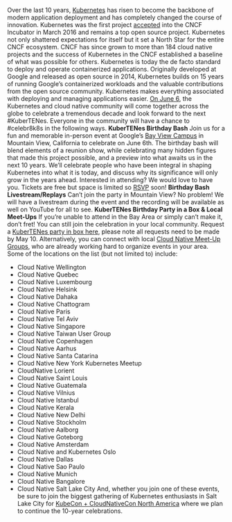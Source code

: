 Over the last 10 years,
[Kubernetes](http://kubernetes.io) has risen to become the backbone of modern application deployment and has completely changed the course of innovation.
Kubernetes was the first project
[accepted](https://www.cncf.io/announcements/2016/03/10/cloud-native-computing-foundation-accepts-kubernetes-as-first-hosted-project-technical-oversight-committee-elected/) into the CNCF Incubator in March 2016 and remains a top open source project. Kubernetes not only shattered expectations for itself but it set a North Star for the entire CNCF ecosystem. CNCF has since grown to more than 184 cloud native projects and the success of Kubernetes in the CNCF established a baseline of what was possible for others.
Kubernetes is today the de facto standard to deploy and operate containerized applications. Originally developed at Google and released as open source in 2014, Kubernetes builds on 15 years of running Google’s containerized workloads and the valuable contributions from the open source community. Kubernetes makes everything associated with deploying and managing applications easier.
[On June 6](https://events.linuxfoundation.org/kuber10es-birthday-bash/), the Kubernetes and cloud native community will come together across the globe to celebrate a tremendous decade and look forward to the next #KuberTENes. Everyone in the community will have a chance to #celebr8k8s in the following ways.
**KuberTENes Birthday Bash**
Join us for a fun and memorable in-person event at Google’s
[Bay View Campus](https://realestate.withgoogle.com/bayview) in Mountain View, California to celebrate on June 6th.
The birthday bash will blend elements of a reunion show, while celebrating many hidden figures that made this project possible, and a preview into what awaits us in the next 10 years. We’ll celebrate people who have been integral in shaping Kubernetes into what it is today, and discuss why its significance will only grow in the years ahead.
Interested in attending? We would love to have you. Tickets are free but space is limited so
[RSVP](https://events.linuxfoundation.org/kuber10es-birthday-bash/) soon!
**Birthday Bash Livestream/Replays**
Can’t join the party in Mountain View? No problem! We will have a livestream during the event and the recording will be available as well on YouTube for all to see.
**KuberTENes Birthday Party in a Box & Local Meet-Ups**
If you’re unable to attend in the Bay Area or simply can’t make it, don’t fret! You can still join the celebration in your local community. Request a
[KuberTENes party in box here](https://share.hsforms.com/1feeTKzUpRqm5lnnifbqOXQ4tvhy?__hstc=160532258.e00e885cf17bfdbb3d74d6b37932e9de.1698502436143.1713989333711.1714401664068.20&__hssc=160532258.1.1714401664068&__hsfp=1717932986), please note all requests need to be made by May 10. Alternatively, you can connect with local [Cloud Native Meet-Up Groups](http://community.cncf.io), who are already working hard to organize events in your area. Some of the locations on the list (but not limited to) include:
- Cloud Native Wellington
- Cloud Native Quebec
- Cloud Native Luxembourg
- Cloud Native Helsink
- Cloud Native Dahaka
- Cloud Native Chattogram
- Cloud Native Paris
- Cloud Native Tel Aviv
- Cloud Native Singapore
- Cloud Native Taiwan User Group
- Cloud Native Copenhagen
- Cloud Native Aarhus
- Cloud Native Santa Catarina
- Cloud Native New York Kubernetes Meetup
- CloudNative Lorient
- Cloud Native Saint Louis
- Cloud Native Guatemala
- Cloud Native Vilnius
- Cloud Native Istanbul
- Cloud Native Kerala
- Cloud Native New Delhi
- Cloud Native Stockholm
- Cloud Native Aalborg
- Cloud Native Goteborg
- Cloud Native Amsterdam
- Cloud Native and Kubernetes Oslo
- Cloud Native Dallas
- Cloud Native Sao Paulo
- Cloud Native Munich
- Cloud Native Bangalore
- Cloud Native Salt Lake City
And, whether you join one of these events, be sure to join the biggest gathering of Kubernetes enthusiasts in Salt Lake City for
[ KubeCon + CloudNativeCon North America](https://events.linuxfoundation.org/kubecon-cloudnativecon-north-america/) where we plan to continue the 10-year celebrations.